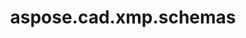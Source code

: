 ﻿---
title: aspose.cad.xmp.schemas
second_title: Aspose.CAD for Python via .NET API References
description: 
type: docs
weight: 10
url: /aspose.cad.xmp.schemas/
is_root: false
---



